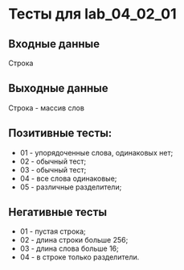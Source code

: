 ﻿

# Тесты для lab_04_02_01

## Входные данные

Строка

## Выходные данные

Строка - массив слов

## Позитивные тесты:

- 01 - упорядоченные слова, одинаковых нет;
- 02 - обычный тест;
- 03 - обычный тест;
- 04 - все слова одинаковые;
- 05 - различные разделители;

## Негативные тесты

- 01 - пустая строка;
- 02 - длина строки больше 256;
- 03 - длина слова больше 16;
- 04 - в строке только разделители.
